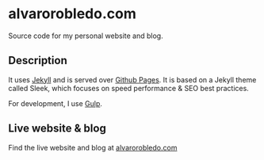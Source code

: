 # alvarorobledo.com

Source code for my personal website and blog.

## Description

It uses [Jekyll](https://jekyllrb.com/) and is served over [Github Pages](https://pages.github.com/). It is based on a Jekyll theme called Sleek, which focuses on speed performance & SEO best practices.

For development, I use [Gulp](https://gulpjs.com/).

## Live website & blog

Find the live website and blog at [alvarorobledo.com](https://alvarorobledo.com/)
